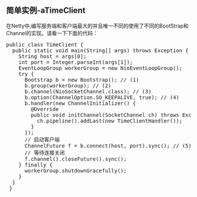 ## 简单实例-aTimeClient

在Netty中,编写服务端和客户端最大的并且唯一不同的使用了不同的BootStrap和Channel的实现。请看一下下面的代码：<br>
<pre>
public class TimeClient {
  public static void main(String[] args) throws Exception {
    String host = args[0];
    int port = Integer.parseInt(args[1]);
    EventLoopGroup workerGroup = new NioEventLoopGroup();
    try {
      Bootstrap b = new Bootstrap(); // (1)
      b.group(workerGroup); // (2)
      b.channel(NioSocketChannel.class); // (3)
      b.option(ChannelOption.SO_KEEPALIVE, true); // (4)
      b.handler(new ChannelInitializer<SocketChannel>() {
        @Override
        public void initChannel(SocketChannel ch) throws Exception {
          ch.pipeline().addLast(new TimeClientHandler());
        }
      });
      // 启动客户端
      ChannelFuture f = b.connect(host, port).sync(); // (5)
      // 等待连接关闭
      f.channel().closeFuture().sync();
    } finally {
      workerGroup.shutdownGracefully();
    }
  }
 }
</pre>
